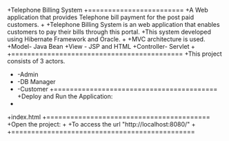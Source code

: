 +Telephone Billing System
+========================
+A Web application that provides Telephone bill payment for the post paid customers.
+
+Telephone Billing System is an web application that enables customers to pay their bills through this portal.
+This system developed using Hibernate Framework and Oracle.
+
+MVC architecture is used.
+Model- Java Bean
+View - JSP and HTML
+Controller- Servlet
+
+===========================================
+This project consists of 3 actors.
+	-Admin
+	-DB Manager
+	-Customer
+=========================================
+Deploy and Run the Application:
+
+index.html
+=========================================
+Open the project:
+
+To access the url "http://localhost:8080/"
+
+==============================================